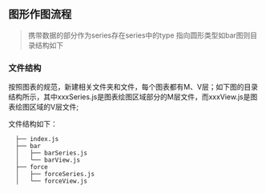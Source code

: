 ## 图形作图流程

> 携带数据的部分作为series存在series中的type 指向圆形类型如bar图则目录结构如下

### 文件结构

按照图表的规范，新建相关文件夹和文件，每个图表都有M、V层；如下图的目录结构所示，其中xxxSeries.js是图表绘图区域部分的M层文件，而xxxView.js是图表绘图区域的V层文件;

文件结构如下：

```
  ├── index.js
  ├── bar
  │   ├── barSeries.js
  │   └── barView.js
  ├── force
  │   ├── forceSeries.js
  │   └── forceView.js
```



